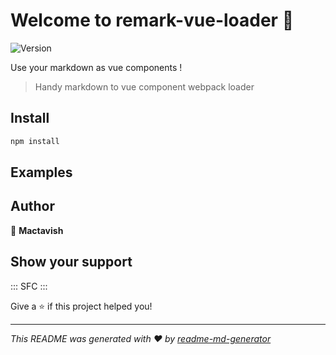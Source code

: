 # Welcome to remark-vue-loader 👋

![Version](https://img.shields.io/badge/version-0.1.0-blue.svg?cacheSeconds=2592000)

Use your markdown as vue components !

> Handy markdown to vue component webpack loader

## Install

```sh
npm install
```

## Examples

## Author

👤 **Mactavish**


## Show your support

::: SFC
:::

Give a ⭐️ if this project helped you!


***
_This README was generated with ❤️ by [readme-md-generator](https://github.com/kefranabg/readme-md-generator)_
